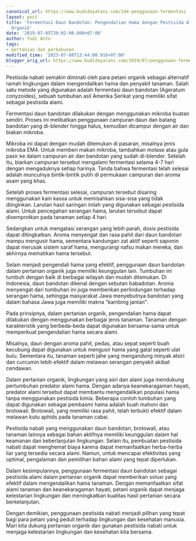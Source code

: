 ```yaml
---
canonical_url: https://www.budidayatani.com/144-penggunaan-fermentasi
layout: post
title: 'Fermentasi Daun Bandotan: Pengendalian Hama dengan Pestisida Alami dalam Pertanian
  Organik'
date: '2019-07-05T20:02:00.000+07:00'
author: Yudi Anto
tags:
- pertanian dan perkebunan
modified_time: '2023-07-08T13:44:00.916+07:00'
blogger_orig_url: https://www.budidayatani.com/2019/07/penggunaan-fermentasi-daun-bandotan.html
---
```


<p>Pestisida nabati semakin diminati oleh para petani organik sebagai alternatif ramah lingkungan dalam mengendalikan hama dan penyakit tanaman. Salah satu metode yang digunakan adalah fermentasi daun bandotan (Ageratum conyzoides), sebuah tumbuhan asli Amerika Serikat yang memiliki sifat sebagai pestisida alami.</p><p>Fermentasi daun bandotan dilakukan dengan menggunakan mikroba buatan sendiri. Proses ini melibatkan penggunaan campuran daun dan batang bandotan yang di-blender hingga halus, kemudian dicampur dengan air dan biakan mikroba.</p><p>Mikroba ini dapat dengan mudah ditemukan di pasaran, misalnya jenis mikroba EM4. Untuk memberi makan mikroba, tambahkan molase atau gula pasir ke dalam campuran air dan bandotan yang sudah di-blender. Setelah itu, biarkan campuran tersebut mengalami fermentasi selama 4-7 hari dengan mengaduknya setiap harinya. Tanda bahwa fermentasi telah selesai adalah munculnya bintik-bintik putih di permukaan campuran dan aroma asam yang khas.</p><p>Setelah proses fermentasi selesai, campuran tersebut disaring menggunakan kain kassa untuk memisahkan sisa-sisa yang tidak diinginkan. Larutan hasil saringan inilah yang digunakan sebagai pestisida alami. Untuk pencegahan serangan hama, larutan tersebut dapat disemprotkan pada tanaman setiap 4 hari.</p><p>Sedangkan untuk mengatasi serangan yang lebih parah, dosis pestisida dapat ditingkatkan. Aroma menyengat dan rasa pahit dari daun bandotan mampu mengusir hama, sementara kandungan zat aktif seperti saponin dapat merusak sistem saraf hama, mengurangi nafsu makan mereka, dan akhirnya mematikan hama tersebut.</p><p>Selain menjadi pengendali hama yang efektif, penggunaan daun bandotan dalam pertanian organik juga memiliki keunggulan lain. Tumbuhan ini tumbuh dengan baik di berbagai wilayah dan mudah ditemukan. Di Indonesia, daun bandotan dikenal dengan sebutan babadotan. Aroma menyengat dari tumbuhan ini juga memberikan perlindungan terhadap serangan hama, sehingga masyarakat Jawa menyebutnya bandotan yang dalam bahasa Jawa juga memiliki makna "kambing jantan".</p><p>Pada prinsipnya, dalam pertanian organik, pengendalian hama dapat dilakukan dengan menggunakan berbagai jenis tanaman. Tanaman dengan karakteristik yang berbeda-beda dapat digunakan bersama-sama untuk memperkuat pengendalian hama secara alami.</p><p>Misalnya, daun dengan aroma pahit, pedas, atau sepat seperti buah kecubung dapat digunakan untuk mengusir hama yang gatal seperti ulat bulu. Sementara itu, tanaman seperti jahe yang mengandung minyak atsiri dan curcumin lebih efektif dalam melawan serangan penyakit akibat cendawan.</p><p>Dalam pertanian organik, lingkungan yang asri dan alami juga mendukung pertumbuhan predator alami hama. Dengan adanya keanekaragaman hayati, predator alami tersebut dapat membantu mengendalikan populasi hama tanpa menggunakan pestisida kimia. Beberapa contoh tumbuhan yang dapat digunakan sebagai pembasmi hama adalah buah mahoni dan brotowali. Brotowali, yang memiliki rasa pahit, telah terbukti efektif dalam melawan kutu aphids pada tanaman cabai.</p><p>Pestisida nabati yang menggunakan daun bandotan, brotowali, atau tanaman lainnya sebagai bahan aktifnya memiliki keunggulan dalam hal keamanan dan keberlanjutan lingkungan. Selain itu, pembuatan pestisida nabati dapat menghemat biaya karena dapat memanfaatkan herba-herba liar yang tersedia secara alami. Namun, untuk mencapai efektivitas yang optimal, pengalaman dan pemilihan bahan alami yang tepat diperlukan.</p><p>Dalam kesimpulannya, penggunaan fermentasi daun bandotan sebagai pestisida alami dalam pertanian organik dapat memberikan solusi yang efektif dalam mengendalikan hama tanaman. Dengan memanfaatkan sifat alami tanaman dan keanekaragaman hayati, petani organik dapat menjaga kelestarian lingkungan dan meningkatkan kualitas hasil pertanian secara berkelanjutan.</p><p>Dengan demikian, penggunaan pestisida nabati menjadi pilihan yang tepat bagi para petani yang peduli terhadap lingkungan dan kesehatan manusia. Mari kita dukung pertanian organik dan gunakan pestisida nabati untuk menjaga kelestarian lingkungan dan kesehatan kita bersama.</p>